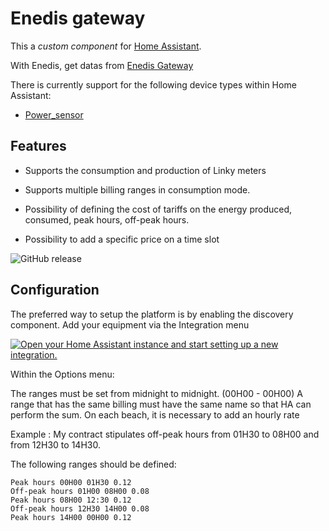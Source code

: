 # Enedis gateway
This a *custom component* for [Home Assistant](https://www.home-assistant.io/). 

With Enedis, get datas from [Enedis Gateway](https://enedisgateway.tech)

There is currently support for the following device types within Home Assistant:
* [Power_sensor](#sensor)

## Features

- Supports the consumption and production of Linky meters

- Supports multiple billing ranges in consumption mode.

- Possibility of defining the cost of tariffs on the energy produced, consumed, peak hours, off-peak hours.

- Possibility to add a specific price on a time slot

![GitHub release](https://img.shields.io/github/release/Cyr-ius/hass-enedis)


## Configuration

The preferred way to setup the platform is by enabling the discovery component.
Add your equipment via the Integration menu

[![Open your Home Assistant instance and start setting up a new integration.](https://my.home-assistant.io/badges/config_flow_start.svg)](https://my.home-assistant.io/redirect/config_flow_start/?domain=enedis)



Within the Options menu:

The ranges must be set from midnight to midnight. (00H00 - 00H00)
A range that has the same billing must have the same name so that HA can perform the sum.
On each beach, it is necessary to add an hourly rate

Example :
My contract stipulates off-peak hours from 01H30 to 08H00 and from 12H30 to 14H30.

The following ranges should be defined:

    Peak hours 00H00 01H30 0.12
    Off-peak hours 01H00 08H00 0.08
    Peak hours 08H00 12:30 0.12
    Off-peak hours 12H30 14H00 0.08
    Peak hours 14H00 00H00 0.12

